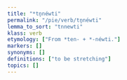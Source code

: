 ```yaml
---
title: "*tn̥néwti"
permalink: "/pie/verb/tn̥néwti"
lemma_to_sort: "tnnewti"
klass: verb
etymology: ["From *ten- +‎ *-néwti."]
markers: []
synonyms: []
definitions: ["to be stretching"]
topics: []
---
```

